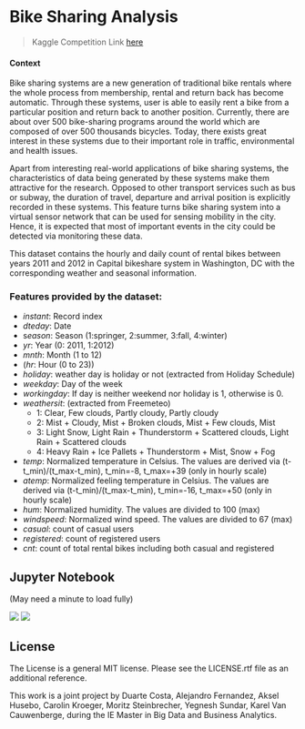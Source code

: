 # Bike Sharing Analysis

> Kaggle Competition Link [here](https://www.kaggle.com/marklvl/bike-sharing-dataset/download)

#### Context

Bike sharing systems are a new generation of traditional bike rentals where the whole process from membership, rental and return back has become automatic. Through these systems, user is able to easily rent a bike from a particular position and return back to another position. Currently, there are about over 500 bike-sharing programs around the world which are composed of over 500 thousands bicycles. Today, there exists great interest in these systems due to their important role in traffic, environmental and health issues.

Apart from interesting real-world applications of bike sharing systems, the characteristics of data being generated by these systems make them attractive for the research. Opposed to other transport services such as bus or subway, the duration of travel, departure and arrival position is explicitly recorded in these systems. This feature turns bike sharing system into a virtual sensor network that can be used for sensing mobility in the city. Hence, it is expected that most of important events in the city could be detected via monitoring these data.

This dataset contains the hourly and daily count of rental bikes between years 2011 and 2012 in Capital bikeshare system in Washington, DC with the corresponding weather and seasonal information.


### Features provided by the dataset:

- *instant*: Record index
- *dteday*: Date
- s*eason*: Season (1:springer, 2:summer, 3:fall, 4:winter)
- *yr*: Year (0: 2011, 1:2012)
- *mnth*: Month (1 to 12)
- (*hr*: Hour (0 to 23))
- *holiday*: weather day is holiday or not (extracted from Holiday Schedule)
- *weekday*: Day of the week
- *workingday*: If day is neither weekend nor holiday is 1, otherwise is 0.
- *weathersit*: (extracted from Freemeteo)
  - 1: Clear, Few clouds, Partly cloudy, Partly cloudy
  - 2: Mist + Cloudy, Mist + Broken clouds, Mist + Few clouds, Mist
  - 3: Light Snow, Light Rain + Thunderstorm + Scattered clouds, Light Rain + Scattered clouds
  - 4: Heavy Rain + Ice Pallets + Thunderstorm + Mist, Snow + Fog
- *temp*: Normalized temperature in Celsius. The values are derived via (t-t_min)/(t_max-t_min), t_min=-8, t_max=+39 (only in hourly scale)
- *atemp*: Normalized feeling temperature in Celsius. The values are derived via (t-t_min)/(t_max-t_min), t_min=-16, t_max=+50 (only in hourly scale)
- *hum*: Normalized humidity. The values are divided to 100 (max)
- *windspeed*: Normalized wind speed. The values are divided to 67 (max)
- *casual*: count of casual users
- *registered*: count of registered users
- *cnt*: count of total rental bikes including both casual and registered

## Jupyter Notebook
(May need a minute to load fully)

<img src="https://github.com/CaroKr000/Bike-Sharing/blob/master/readme_pictures/2.png?raw=true" width=fill>
<img src="https://github.com/CaroKr000/Bike-Sharing/blob/master/readme_pictures/1.png?raw=true" width=fill>

## License
The License is a general MIT license. Please see the LICENSE.rtf file as an additional reference.

This work is a joint project by Duarte Costa, Alejandro Fernandez, Aksel Husebo, Carolin Kroeger, Moritz Steinbrecher, Yegnesh Sundar, Karel Van Cauwenberge, during the IE Master in Big Data and Business Analytics.
